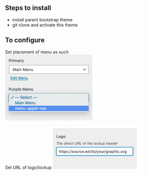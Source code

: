 


## Steps to install

- install parent bootstrap theme
- git clone and activate this theme

## To configure
Set placement of menu as such
<img src="./imgs/menu_locations.png" width="300"/>

Set URL of logo/lockup
<img src="imgs/url_logo.png" width="300"/>


